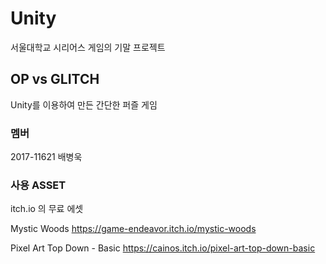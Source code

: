 # Unity

서울대학교 시리어스 게임의 기말 프로젝트

## OP vs GLITCH
Unity를 이용하여 만든 간단한 퍼즐 게임

### 멤버
2017-11621 배병욱

### 사용 ASSET
itch.io 의 무료 에셋

Mystic Woods <https://game-endeavor.itch.io/mystic-woods>

Pixel Art Top Down - Basic <https://cainos.itch.io/pixel-art-top-down-basic>
